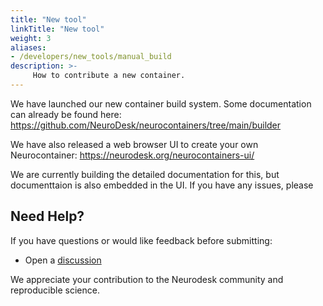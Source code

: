 ```yaml
---
title: "New tool"
linkTitle: "New tool"
weight: 3
aliases:
- /developers/new_tools/manual_build
description: >-
     How to contribute a new container.
---
```


We have launched our new container build system. Some documentation can already be found here: https://github.com/NeuroDesk/neurocontainers/tree/main/builder

We have also released a web browser UI to create your own Neurocontainer: https://neurodesk.org/neurocontainers-ui/

We are currently building the detailed documentation for this, but documenttaion is also embedded in the UI. If you have any issues, please 

## Need Help?

If you have questions or would like feedback before submitting:

- Open a [discussion](https://github.com/NeuroDesk/neurodesk.github.io/discussions)

We appreciate your contribution to the Neurodesk community and reproducible science.